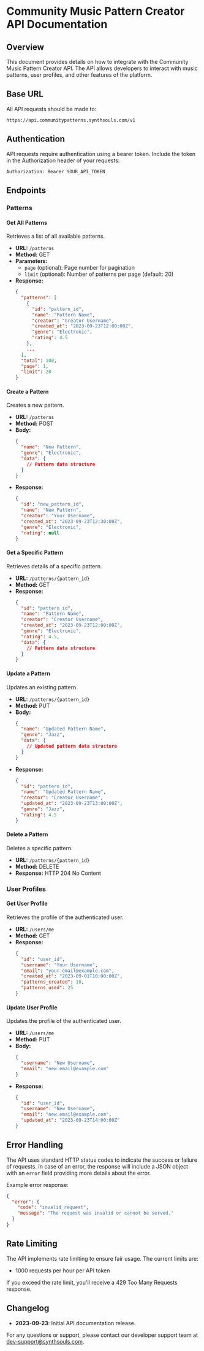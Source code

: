 # Community Music Pattern Creator API Documentation

## Overview

This document provides details on how to integrate with the Community Music Pattern Creator API. The API allows developers to interact with music patterns, user profiles, and other features of the platform.

## Base URL

All API requests should be made to:

```
https://api.communitypatterns.synthsouls.com/v1
```

## Authentication

API requests require authentication using a bearer token. Include the token in the Authorization header of your requests:

```
Authorization: Bearer YOUR_API_TOKEN
```

## Endpoints

### Patterns

#### Get All Patterns

Retrieves a list of all available patterns.

- **URL:** `/patterns`
- **Method:** GET
- **Parameters:**
  - `page` (optional): Page number for pagination
  - `limit` (optional): Number of patterns per page (default: 20)
- **Response:**
  ```json
  {
    "patterns": [
      {
        "id": "pattern_id",
        "name": "Pattern Name",
        "creator": "Creator Username",
        "created_at": "2023-09-23T12:00:00Z",
        "genre": "Electronic",
        "rating": 4.5
      },
      ...
    ],
    "total": 100,
    "page": 1,
    "limit": 20
  }
  ```

#### Create a Pattern

Creates a new pattern.

- **URL:** `/patterns`
- **Method:** POST
- **Body:**
  ```json
  {
    "name": "New Pattern",
    "genre": "Electronic",
    "data": {
      // Pattern data structure
    }
  }
  ```
- **Response:**
  ```json
  {
    "id": "new_pattern_id",
    "name": "New Pattern",
    "creator": "Your Username",
    "created_at": "2023-09-23T12:30:00Z",
    "genre": "Electronic",
    "rating": null
  }
  ```

#### Get a Specific Pattern

Retrieves details of a specific pattern.

- **URL:** `/patterns/{pattern_id}`
- **Method:** GET
- **Response:**
  ```json
  {
    "id": "pattern_id",
    "name": "Pattern Name",
    "creator": "Creator Username",
    "created_at": "2023-09-23T12:00:00Z",
    "genre": "Electronic",
    "rating": 4.5,
    "data": {
      // Pattern data structure
    }
  }
  ```

#### Update a Pattern

Updates an existing pattern.

- **URL:** `/patterns/{pattern_id}`
- **Method:** PUT
- **Body:**
  ```json
  {
    "name": "Updated Pattern Name",
    "genre": "Jazz",
    "data": {
      // Updated pattern data structure
    }
  }
  ```
- **Response:**
  ```json
  {
    "id": "pattern_id",
    "name": "Updated Pattern Name",
    "creator": "Creator Username",
    "updated_at": "2023-09-23T13:00:00Z",
    "genre": "Jazz",
    "rating": 4.5
  }
  ```

#### Delete a Pattern

Deletes a specific pattern.

- **URL:** `/patterns/{pattern_id}`
- **Method:** DELETE
- **Response:** HTTP 204 No Content

### User Profiles

#### Get User Profile

Retrieves the profile of the authenticated user.

- **URL:** `/users/me`
- **Method:** GET
- **Response:**
  ```json
  {
    "id": "user_id",
    "username": "Your Username",
    "email": "your.email@example.com",
    "created_at": "2023-09-01T10:00:00Z",
    "patterns_created": 10,
    "patterns_used": 25
  }
  ```

#### Update User Profile

Updates the profile of the authenticated user.

- **URL:** `/users/me`
- **Method:** PUT
- **Body:**
  ```json
  {
    "username": "New Username",
    "email": "new.email@example.com"
  }
  ```
- **Response:**
  ```json
  {
    "id": "user_id",
    "username": "New Username",
    "email": "new.email@example.com",
    "updated_at": "2023-09-23T14:00:00Z"
  }
  ```

## Error Handling

The API uses standard HTTP status codes to indicate the success or failure of requests. In case of an error, the response will include a JSON object with an `error` field providing more details about the error.

Example error response:

```json
{
  "error": {
    "code": "invalid_request",
    "message": "The request was invalid or cannot be served."
  }
}
```

## Rate Limiting

The API implements rate limiting to ensure fair usage. The current limits are:

- 1000 requests per hour per API token

If you exceed the rate limit, you'll receive a 429 Too Many Requests response.

## Changelog

- **2023-09-23**: Initial API documentation release.

For any questions or support, please contact our developer support team at dev-support@synthsouls.com.

